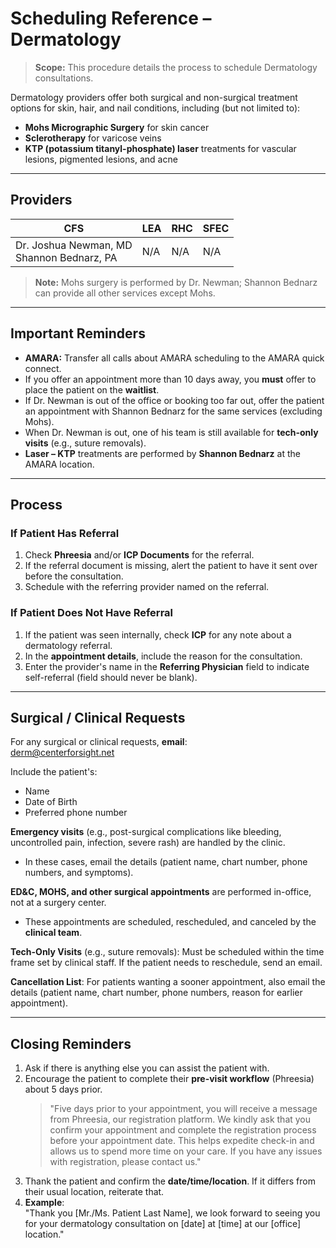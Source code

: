 # Scheduling Reference – Dermatology

> **Scope:** This procedure details the process to schedule Dermatology consultations.

Dermatology providers offer both surgical and non-surgical treatment options for skin, hair, and nail conditions, including (but not limited to):
- **Mohs Micrographic Surgery** for skin cancer
- **Sclerotherapy** for varicose veins
- **KTP (potassium titanyl-phosphate) laser** treatments for vascular lesions, pigmented lesions, and acne

---

## Providers

| CFS                                     | LEA | RHC | SFEC |
|-----------------------------------------|-----|-----|------|
| Dr. Joshua Newman, MD<br>Shannon Bednarz, PA | N/A | N/A | N/A |

> **Note:** Mohs surgery is performed by Dr. Newman; Shannon Bednarz can provide all other services except Mohs.

---

## Important Reminders

- **AMARA:** Transfer all calls about AMARA scheduling to the AMARA quick connect.
- If you offer an appointment more than 10 days away, you **must** offer to place the patient on the **waitlist**.
- If Dr. Newman is out of the office or booking too far out, offer the patient an appointment with Shannon Bednarz for the same services (excluding Mohs).
- When Dr. Newman is out, one of his team is still available for **tech-only visits** (e.g., suture removals).
- **Laser – KTP** treatments are performed by **Shannon Bednarz** at the AMARA location.

---

## Process

### If Patient Has Referral
1. Check **Phreesia** and/or **ICP Documents** for the referral.
2. If the referral document is missing, alert the patient to have it sent over before the consultation.
3. Schedule with the referring provider named on the referral.

### If Patient Does **Not** Have Referral
1. If the patient was seen internally, check **ICP** for any note about a dermatology referral.  
2. In the **appointment details**, include the reason for the consultation.  
3. Enter the provider's name in the **Referring Physician** field to indicate self-referral (field should never be blank).

---

## Surgical / Clinical Requests

For any surgical or clinical requests, **email**:  
[derm@centerforsight.net](mailto:derm@centerforsight.net)

Include the patient's:
- Name
- Date of Birth
- Preferred phone number

**Emergency visits** (e.g., post-surgical complications like bleeding, uncontrolled pain, infection, severe rash) are handled by the clinic.  
- In these cases, email the details (patient name, chart number, phone numbers, and symptoms).

**ED&C, MOHS, and other surgical appointments** are performed in-office, not at a surgery center.  
- These appointments are scheduled, rescheduled, and canceled by the **clinical team**.

**Tech-Only Visits** (e.g., suture removals): Must be scheduled within the time frame set by clinical staff. If the patient needs to reschedule, send an email.

**Cancellation List**: For patients wanting a sooner appointment, also email the details (patient name, chart number, phone numbers, reason for earlier appointment).

---

## Closing Reminders

1. Ask if there is anything else you can assist the patient with.  
2. Encourage the patient to complete their **pre-visit workflow** (Phreesia) about 5 days prior.  
   > "Five days prior to your appointment, you will receive a message from Phreesia, our registration platform. We kindly ask that you confirm your appointment and complete the registration process before your appointment date. This helps expedite check-in and allows us to spend more time on your care. If you have any issues with registration, please contact us."  
3. Thank the patient and confirm the **date/time/location**. If it differs from their usual location, reiterate that.  
4. **Example**:  
   "Thank you [Mr./Ms. Patient Last Name], we look forward to seeing you for your dermatology consultation on [date] at [time] at our [office] location." 